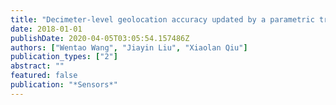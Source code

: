 ```yaml
---
title: "Decimeter-level geolocation accuracy updated by a parametric tropospheric model with GF-3"
date: 2018-01-01
publishDate: 2020-04-05T03:05:54.157486Z
authors: ["Wentao Wang", "Jiayin Liu", "Xiaolan Qiu"]
publication_types: ["2"]
abstract: ""
featured: false
publication: "*Sensors*"
---
```


